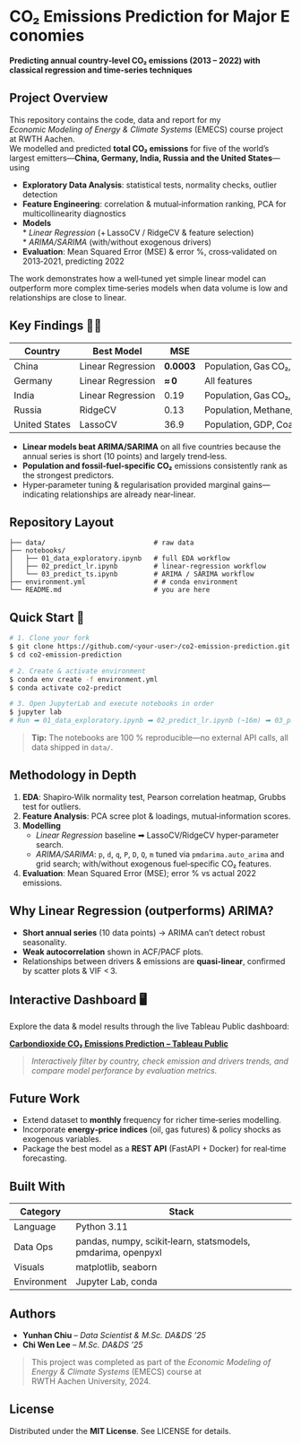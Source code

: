 # CO₂ Emissions Prediction for Major Economies

**Predicting annual country‑level CO₂ emissions (2013 – 2022) with classical regression and time‑series techniques**

## Project Overview

This repository contains the code, data and report for my *Economic Modeling of Energy & Climate Systems* (EMECS) course project at RWTH Aachen.  
We modelled and predicted **total CO₂ emissions** for five of the world’s largest emitters—**China, Germany, India, Russia and the United States**—using

* **Exploratory Data Analysis**: statistical tests, normality checks, outlier detection
* **Feature Engineering**: correlation & mutual‑information ranking, PCA for multicollinearity diagnostics
* **Models**  
  * *Linear Regression* (+ LassoCV / RidgeCV & feature selection)  
  * *ARIMA/SARIMA* (with/without exogenous drivers)
* **Evaluation**: Mean Squared Error (MSE) & error %, cross‑validated on 2013‑2021, predicting 2022

The work demonstrates how a well‑tuned yet simple linear model can outperform more complex time‑series models when data volume is low and relationships are close to linear.


## Key Findings 🧑‍🔬

| Country | Best Model | MSE | Key Drivers |
|---------|-----------|------|-------------|
| China | Linear Regression | **0.0003** | Population, Gas CO₂, Coal CO₂, Flaring CO₂, Oil CO₂, Electricity Generation |
| Germany | Linear Regression | **≈ 0** | All features |
| India | Linear Regression | 0.19 | Population, Gas CO₂, Coal CO₂, Flaring CO₂, Oil CO₂, Electricity Generation |
| Russia | RidgeCV | 0.13 | Population, Methane, Gas CO₂, Flaring CO₂, Electricity Generation |
| United States | LassoCV | 36.9 | Population, GDP, Coal CO₂, Gas CO₂, Oil CO₂ |

* **Linear models beat ARIMA/SARIMA** on all five countries because the annual series is short (10 points) and largely trend‑less.
* **Population and fossil‑fuel‑specific CO₂** emissions consistently rank as the strongest predictors.
* Hyper‑parameter tuning & regularisation provided marginal gains—indicating relationships are already near‑linear.


## Repository Layout
```
├── data/                           # raw data
├── notebooks/
│   ├── 01_data_exploratory.ipynb   # full EDA workflow
│   ├── 02_predict_lr.ipynb         # linear‑regression workflow
│   └── 03_predict_ts.ipynb         # ARIMA / SARIMA workflow
├── environment.yml                 # # conda environment
└── README.md                       # you are here
```

## Quick Start 🚀
```bash
# 1. Clone your fork
$ git clone https://github.com/<your‑user>/co2‑emission‑prediction.git
$ cd co2‑emission‑prediction

# 2. Create & activate environment
$ conda env create -f environment.yml
$ conda activate co2‑predict

# 3. Open JupyterLab and execute notebooks in order
$ jupyter lab
# Run ➡ 01_data_exploratory.ipynb ➡ 02_predict_lr.ipynb (~16m) ➡ 03_predict_ts.ipynb (~42m)

```
> **Tip:** The notebooks are 100 % reproducible—no external API calls, all data shipped in `data/`.


## Methodology in Depth
1. **EDA**: Shapiro‑Wilk normality test, Pearson correlation heatmap, Grubbs test for outliers.
2. **Feature Analysis**: PCA scree plot & loadings, mutual‑information scores.
3. **Modelling**
   * *Linear Regression* baseline ➡ LassoCV/RidgeCV hyper‑parameter search.
   * *ARIMA/SARIMA*: `p`, `d`, `q`, `P`, `D`, `Q`, `m` tuned via `pmdarima.auto_arima` and grid search; with/without exogenous fuel‑specific CO₂ features.
4. **Evaluation**: Mean Squared Error (MSE); error % vs actual 2022 emissions.

## Why Linear Regression (outperforms) ARIMA?
* **Short annual series** (10 data points) → ARIMA can’t detect robust seasonality.
* **Weak autocorrelation** shown in ACF/PACF plots.
* Relationships between drivers & emissions are **quasi‑linear**, confirmed by scatter plots & VIF < 3.


## Interactive Dashboard 🖥️

Explore the data & model results through the live Tableau Public dashboard:

[**Carbondioxide CO₂ Emissions Prediction – Tableau Public**](https://public.tableau.com/app/profile/chiu.yunhan/viz/Book3_17527782785920/CarbondioxideCO2EmissionsPrediction)

> *Interactively filter by country, check emission and drivers trends, and compare model perforance by evaluation metrics.*

## Future Work 
* Extend dataset to **monthly** frequency for richer time‑series modelling.
* Incorporate **energy‑price indices** (oil, gas futures) & policy shocks as exogenous variables.
* Package the best model as a **REST API** (FastAPI + Docker) for real‑time forecasting.

## Built With
| Category | Stack |
|----------|-------|
| Language | Python 3.11 |
| Data Ops | pandas, numpy, scikit‑learn, statsmodels, pmdarima, openpyxl |
| Visuals | matplotlib, seaborn |
| Environment | Jupyter Lab, conda |

## Authors
* **Yunhan Chiu** – *Data Scientist & M.Sc. DA&DS ’25*  
* **Chi Wen Lee** – *M.Sc. DA&DS ’25*

> This project was completed as part of the *Economic Modeling of Energy & Climate Systems* (EMECS) course at RWTH Aachen University, 2024.

## License
Distributed under the **MIT License**. See LICENSE for details.